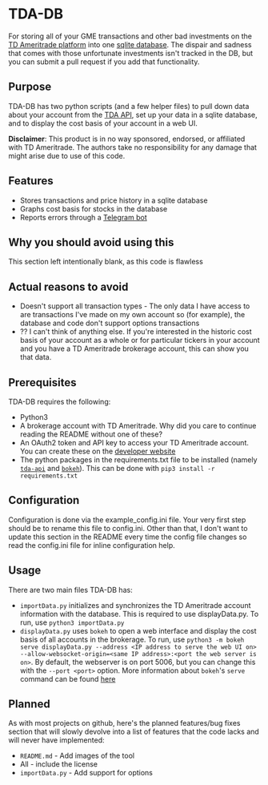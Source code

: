 # TDA-DB
For storing all of your GME transactions and other bad investments on the [TD Ameritrade platform](https://tdameritrade.com) into one [sqlite database](https://sqlite.org/index.html). The dispair and sadness that comes with those unfortunate investments isn't tracked in the DB, but you can submit a pull request if you add that functionality.

## Purpose
TDA-DB has two python scripts (and a few helper files) to pull down data about your account from the [TDA API](https://developer.tdameritrade.com/apis), set up your data in a sqlite database, and to display the cost basis of your account in a web UI.

**Disclaimer**: This product is in no way sponsored, endorsed, or affiliated with TD Ameritrade. The authors take no responsibility for any damage that might arise due to use of this code.

## Features
* Stores transactions and price history in a sqlite database
* Graphs cost basis for stocks in the database
* Reports errors through a [Telegram bot](https://core.telegram.org/bots)

## Why you should avoid using this
This section left intentionally blank, as this code is flawless

## Actual reasons to avoid
* Doesn't support all transaction types - The only data I have access to are transactions I've made on my own account so (for example), the database and code don't support options transactions
* ?? I can't think of anything else. If you're interested in the historic cost basis of your account as a whole or for particular tickers in your account and you have a TD Ameritrade brokerage account, this can show you that data.

## Prerequisites
TDA-DB requires the following:
* Python3
* A brokerage account with TD Ameritrade. Why did you care to continue reading the README without one of these?
* An OAuth2 token and API key to access your TD Ameritrade account. You can create these on the [developer website](https://developer.tdameritrade.com)
* The python packages in the requirements.txt file to be installed (namely [`tda-api`](https://github.com/alexgolec/tda-api) and [`bokeh`](https://github.com/bokeh/bokeh)). This can be done with `pip3 install -r requirements.txt`

## Configuration
Configuration is done via the example\_config.ini file. Your very first step should be to rename this file to config.ini. Other than that, I don't want to update this section in the README every time the config file changes so read the config.ini file for inline configuration help.

## Usage
There are two main files TDA-DB has:
* `importData.py` initializes and synchronizes the TD Ameritrade account information with the database. This is required to use displayData.py. To run, use `python3 importData.py`
* `displayData.py` uses `bokeh` to open a web interface and display the cost basis of all accounts in the brokerage. To run, use `python3 -m bokeh serve displayData.py --address <IP address to serve the web UI on> --allow-websocket-origin=<same IP address>:<port the web server is on>`. By default, the webserver is on port 5006, but you can change this with the `--port <port>` option. More information about `bokeh`'s `serve` command can be found [here](https://docs.bokeh.org/en/latest/docs/reference/command/subcommands/serve.html)

## Planned
As with most projects on github, here's the planned features/bug fixes section that will slowly devolve into a list of features that the code lacks and will never have implemented:
* `README.md` - Add images of the tool
* All - include the license
* `importData.py` - Add support for options
